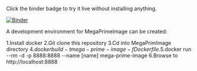 Click the binder badge to try it live without installing anything.

[![Binder](https://mybinder.org/badge.svg)](https://mybinder.org/v2/gh/oschuett/appmode/master?urlpath=%2Fapps%2Fexample_app.ipynb)

A development environment for MegaPrimeImage can be created:

1.Install docker
2.Git clone this repository
3.Cd into MegaPrimImage directory
4.$docker build -t mega-prime-image -f Dockerfile .
5.$docker run --rm -d -p 8888:8888 --name [name] mega-prime-image
6.Browse to http://localhost:8888


